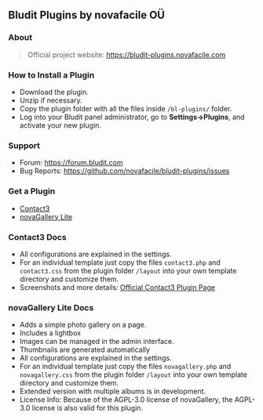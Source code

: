 ## Bludit Plugins by novafacile OÜ

### About
> Official project website: https://bludit-plugins.novafacile.com

### How to Install a Plugin
- Download the plugin.
- Unzip if necessary.
- Copy the plugin folder with all the files inside `/bl-plugins/` folder.
- Log into your Bludit panel administrator, go to **Settings->Plugins**, and activate your new plugin.

### Support
- Forum: https://forum.bludit.com
- Bug Reports: https://github.com/novafacile/bludit-plugins/issues

### Get a Plugin

- [Contact3](https://download.novafacile.com/bludit-plugins/contact3.zip)
- [novaGallery Lite](https://github.com/novafacile/bludit-plugins/raw/main/releases/novagallery-lite.zip)

### Contact3 Docs

- All configurations are explained in the settings.
- For an individual template just copy the files `contact3.php` and `contact3.css` from the plugin folder `/layout` into your own template directory and customize them.
- Screenshots and more details: [Official Contact3 Plugin Page](https://bludit-plugins.novafacile.com#contact3)

### novaGallery Lite Docs

- Adds a simple photo gallery on a page.
- Includes a lightbox
- Images can be managed in the admin interface.
- Thumbnails are generated automatically
- All configurations are explained in the settings.
- For an individual template just copy the files `novagallery.php` and `novagallery.css` from the plugin folder `/layout` into your own template directory and customize them.
- Extended version with multiple albums is in development.
- License Info: Because of the AGPL-3.0 license of novaGallery, the AGPL-3.0 license is also valid for this plugin.